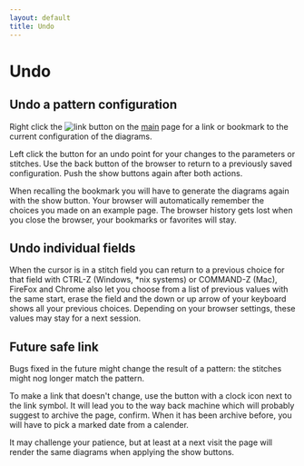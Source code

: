 ```yaml
---
layout: default
title: Undo
---
```


Undo
====

Undo a pattern configuration
----------------------------

Right click the ![link](images/link.png)
button on the [main] page for a link or bookmark
to the current configuration of the diagrams.

Left click the button for an undo point for your changes to the parameters or stitches.
Use the back button of the browser to return to a previously saved configuration.
Push the show buttons again after both actions.

[main]: /GroundForge/

When recalling the bookmark you will have to generate the diagrams again with the show button.
Your browser will automatically remember the choices you made on an example page.
The browser history gets lost when you close the browser, your bookmarks or favorites will stay.

Undo individual fields
----------------------

When the cursor is in a stitch field you can return to a previous choice
for that field with CTRL-Z (Windows, *nix systems) or COMMAND-Z (Mac),
FireFox and Chrome also let you choose from a list of previous values with the same start,
erase the field and the down or up arrow of your keyboard shows all your previous choices.
Depending on your browser settings, these values may stay for a next session.


Future safe link
----------------

Bugs fixed in the future might change the result of a pattern:
the stitches might nog longer match the pattern.

To make a link that doesn't change, use the button with a clock icon next to the link symbol.
It will lead you to the way back machine which will probably suggest to archive the page, confirm.
When it has been archive before, you will have to pick a marked date from a calender.

It may challenge your patience, but at least at a next visit
the page will render the same diagrams when applying the show buttons.